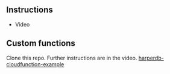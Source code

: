 
## Instructions

- Video

## Custom functions

Clone this repo. Further instructions are in the video.  [harperdb-cloudfunction-example](https://github.com/python-engineer/harperdb-cloudfunction-example)